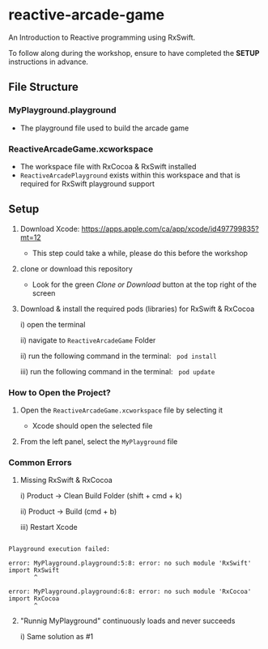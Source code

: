 # reactive-arcade-game
An Introduction to Reactive programming using RxSwift.

To follow along during the workshop, ensure to have completed the <b>SETUP</b> instructions in advance.

## File Structure

### MyPlayground.playground
- The playground file used to build the arcade game

### ReactiveArcadeGame.xcworkspace
- The workspace file with RxCocoa & RxSwift installed 
- <code>ReactiveArcadePlayground</code> exists within this workspace and that is required for RxSwift playground support

## Setup
1. Download Xcode: https://apps.apple.com/ca/app/xcode/id497799835?mt=12
    - This step could take a while, please do this before the workshop
    
2. clone or download this repository
    - Look for the green <i> Clone or Download</i> button at the top right of the screen
    
3. Download & install the required pods (libraries) for RxSwift & RxCocoa
    
    i)  open the terminal
    
    ii) navigate to <code>ReactiveArcadeGame</code> Folder
    
    ii) run the following command in the terminal: <code> pod install </code>
    
    iii) run the following command in the terminal: <code> pod update </code>
    
    
### How to Open the Project?
1. Open the <code>ReactiveArcadeGame.xcworkspace</code> file by selecting it
   - Xcode should open the selected file
   
2. From the left panel, select the <code>MyPlayground</Code> file

### Common Errors

1. Missing RxSwift & RxCocoa

    i) Product -> Clean Build Folder (shift + cmd + k)

   ii) Product -> Build (cmd + b)

   iii) Restart Xcode

<pre><code>
Playground execution failed:

error: MyPlayground.playground:5:8: error: no such module 'RxSwift'
import RxSwift
       ^

error: MyPlayground.playground:6:8: error: no such module 'RxCocoa'
import RxCocoa
       ^
</code></pre>

   


2. "Runnig MyPlayground" continuously loads and never succeeds

    i) Same solution as #1
